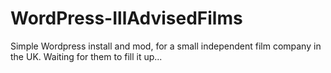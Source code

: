 # WordPress-IllAdvisedFilms
Simple Wordpress install and mod, for a small independent film company in the UK.  Waiting for them to fill it up... 
